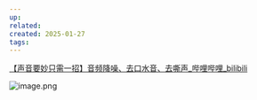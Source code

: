 ```yaml
---
up: 
related: 
created: 2025-01-27
tags:
---
```

[【声音要妙只需一招】音频降噪、去口水音、去嘶声\_哔哩哔哩\_bilibili](https://www.bilibili.com/video/BV1oz411i7Uq/?spm_id_from=333.788.top_right_bar_window_default_collection.content.click&vd_source=6d4ef5f8b8b73d69ea854cb9321a50ac)

![image.png](https://s1.vika.cn/space/2025/02/04/c155dbf7c6c04c2fa0fbbe11a6d7aec2)
